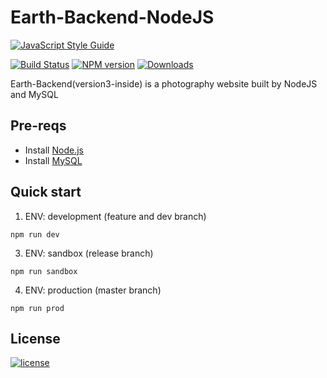 # Earth-Backend-NodeJS

[![JavaScript Style Guide][style-image]][style-url]

[![Build Status][travis-image]][travis-url] [![NPM version][node-image]][node-url]  [![Downloads][mysql-image]][mysql-url]

Earth-Backend(version3-inside) is a photography website built by NodeJS and MySQL

## Pre-reqs
- Install [Node.js][node-url]
- Install [MySQL][mysql-url]

## Quick start

1. ENV: development (feature and dev branch)
```shell
npm run dev
```

3. ENV: sandbox (release branch)
```shell
npm run sandbox
```

4. ENV: production (master branch)
```shell
npm run prod
```

## License
[![license][license-image]][license-url]


[mysql-url]: https://dev.mysql.com/doc/refman/5.7/en/installing.html
[mysql-image]: https://img.shields.io/badge/mysql-%3E%3D%205.7.0-yellow.svg?style=flat-square

[node-url]: https://nodejs.org/en/
[node-image]: https://img.shields.io/badge/node-%3E%3D%208.9.0-brightgreen.svg?style=flat-square

[travis-url]: https://travis-ci.org
[travis-image]: https://img.shields.io/travis/rust-lang/rust.svg?style=flat-square

[license-url]: https://github.com/muwenzi/Earth-Backend-NodeJS/blob/master/LICENSE
[license-image]: https://img.shields.io/badge/license-MIT%20License-blue.svg?style=flat-square

[style-url]: https://github.com/feross/standard
[style-image]: https://cdn.rawgit.com/feross/standard/master/badge.svg

[screenshot]: https://cloud.githubusercontent.com/assets/2230882/23556263/f471b648-0066-11e7-9fb9-b48955d4c83d.png
